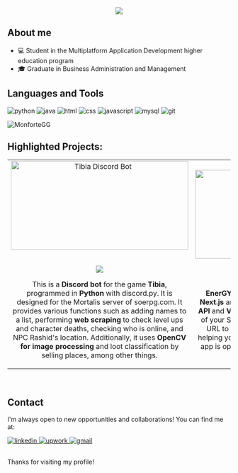 <div align="center">
 <img src="https://i.imgur.com/Gn8h1FP.png"></img>
</div>

## About me
- 💻 Student in the Multiplatform Application Development higher education program
- 🎓 Graduate in Business Administration and Management

## Languages and Tools
<img alt="python" src="https://img.shields.io/badge/Python-3776AB?style=for-the-badge&logo=python&logoColor=white" /> <img alt="java" src="https://img.shields.io/badge/Java-ED8B00?style=for-the-badge&logo=java&logoColor=white" /> <img alt="html" src="https://img.shields.io/badge/HTML5-E34F26?style=for-the-badge&logo=html5&logoColor=white" /> <img alt="css" src="https://img.shields.io/badge/CSS3-1572B6?style=for-the-badge&logo=css3&logoColor=white" /> <img alt="javascript" src="https://img.shields.io/badge/JavaScript-F7DF1E?style=for-the-badge&logo=javascript&logoColor=black" /> <img alt="mysql" src="https://img.shields.io/badge/MySQL-00000F?style=for-the-badge&logo=mysql&logoColor=white" /> <img alt="git" src="https://img.shields.io/badge/GIT-E44C30?style=for-the-badge&logo=git&logoColor=white" />

<p><img align="center" src="https://github-readme-stats.vercel.app/api/top-langs?username=MonforteGG&show_icons=true&locale=en&layout=compact" alt="MonforteGG" /></p>

## Highlighted Projects:
<table>
<tr>
<td width="50%"; padding: 0; vertical-align: top;>
<div align="center">
<a href="https://github.com/MonforteGG/soe-bot" target="_blank"><img src="https://i.imgur.com/edrGlY0.png" width="400" height="200" alt="Tibia Discord Bot"></a>
<p>
<br>
<a href="https://github.com/MonforteGG/soe-bot" target="_blank">
<img src="https://img.shields.io/badge/CODE-ff9?style=for-the-badge&logo=github&logoColor=black">
</a>
</p>
<p>This is a <strong>Discord bot</strong> for the game <strong>Tibia</strong>, programmed in <strong>Python</strong> with discord.py. It is designed for the Mortalis server of soerpg.com. It provides various functions such as adding names to a list, performing <strong>web scraping</strong> to check level ups and character deaths, checking who is online, and NPC Rashid's location. Additionally, it uses <strong>OpenCV for image processing</strong> and loot classification by selling places, among other things.
</p>
</div>

</td>
<td width="50%"; padding: 0; vertical-align: top;>
<div align="center">
<a href="https://github.com/MonforteGG/energym" target="_blank"><img src="https://i.imgur.com/mxCV2AC.png" width="400" height="200" alt="Tibia Discord Bot"></a>
<p>
<br>
<a href="https://github.com/MonforteGG/energym" target="_blank">
<img src="https://img.shields.io/badge/CODE-ff9?style=for-the-badge&logo=github&logoColor=black">
</a>
</p>
<p> <strong>EnerGYM</strong> is a <strong>web application</strong> developed with <strong>Next.js</strong> and <strong>Tailwind CSS</strong>. It leverages the <strong>Spotify API</strong> and <strong>Vercel AI SDK</strong> to analyze the energy levels of your Spotify playlists. Simply input your playlist URL to receive an energy score for each song, helping you curate the perfect workout playlist. The app is optimized for both mobile and desktop use.
</p>
</div>

</td>
</table>

<br>

## Contact

I'm always open to new opportunities and collaborations! You can find me at:

<a href="https://www.linkedin.com/in/albdiamun/" target="_blank">
    <img alt="linkedin" src="https://img.shields.io/badge/LinkedIn-0077B5?style=for-the-badge&logo=linkedin&logoColor=white" />
</a>
<a href="https://www.upwork.com/freelancers/~0128aa2578b92fc863?mp_source=share" target="_blank">
    <img alt="upwork" src="https://img.shields.io/badge/UpWork-6FDA44?style=for-the-badge&logo=Upwork&logoColor=white" />
</a>
<a href="mailto:albdiamun@gmail.com">
    <img alt="gmail" src="https://img.shields.io/badge/Gmail-D14836?style=for-the-badge&logo=gmail&logoColor=white" />
</a>

<br>
<br>

Thanks for visiting my profile!
